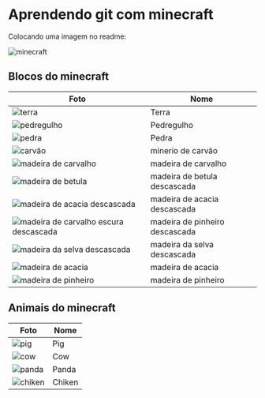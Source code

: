 # Aprendendo git com minecraft

Colocando uma imagem no readme:

![minecraft](https://imagens1.ne10.uol.com.br/blogsne10/mundobit/uploads//2019/04/minecraft-1.jpg)

## Blocos do minecraft

| Foto                                                                                                                                                                                                        | Nome                           |
| ----------------------------------------------------------------------------------------------------------------------------------------------------------------------------------------------------------- | ------------------------------ |
| ![terra](https://static.wikia.nocookie.net/minecraft_br_gamepedia/images/2/2f/Dirt.png/revision/latest?cb=20140211145553)                                                                                   | Terra                          |
| ![pedregulho](https://static.wikia.nocookie.net/minecraft_gamepedia/images/6/6a/Cobblestone_JE6_BE3.png/revision/latest/scale-to-width-down/150?cb=20200825032214)                                          | Pedregulho                     |
| ![pedra](https://static.wikia.nocookie.net/minecraft_gamepedia/images/2/29/Stone_JE4_BE2.png/revision/latest/scale-to-width-down/150?cb=20200315184448)                                                     | Pedra                          |
| ![carvão](https://static.wikia.nocookie.net/minecraft_br_gamepedia/images/3/34/Min%C3%A9rio_de_carv%C3%A3o_EJ2_EB2.png/revision/latest/scale-to-width-down/150?cb=20191226215922)                           | minerio de carvão              |
| ![madeira de carvalho](https://static.wikia.nocookie.net/minecraft_br_gamepedia/images/a/ad/Madeira_de_Pinheiro.png/revision/latest/scale-to-width-down/150?cb=20181105011023)                              | madeira de carvalho            |
| ![madeira de betula](https://static.wikia.nocookie.net/minecraft_br_gamepedia/images/6/6b/Madeira_de_Eucalipto_Descascada.png/revision/latest/scale-to-width-down/150?cb=20181105014003)                    | madeira de betula descascada   |
| ![madeira de acacia descascada](https://static.wikia.nocookie.net/minecraft_br_gamepedia/images/2/20/Madeira_de_Ac%C3%A1cia_Descascada.png/revision/latest/scale-to-width-down/150?cb=20181105014317)       | madeira de acacia descascada   |
| ![madeira de carvalho escura descascada](https://static.wikia.nocookie.net/minecraft_br_gamepedia/images/c/c2/Madeira_de_Pinheiro_Descascada.png/revision/latest/scale-to-width-down/150?cb=20181105013832) | madeira de pinheiro descascada |
| ![madeira da selva descascada](https://static.wikia.nocookie.net/minecraft_br_gamepedia/images/c/c2/Madeira_de_Pinheiro_Descascada.png/revision/latest/scale-to-width-down/150?cb=20181105013832)           | madeira da selva descascada    |
| ![madeira de acacia](https://static.wikia.nocookie.net/minecraft_br_gamepedia/images/3/30/Madeira_de_Ac%C3%A1cia.png/revision/latest/scale-to-width-down/150?cb=20181105011526)                             | madeira de acacia              |
| ![madeira de pinheiro](https://static.wikia.nocookie.net/minecraft_br_gamepedia/images/a/ad/Madeira_de_Pinheiro.png/revision/latest/scale-to-width-down/150?cb=20181105011023)                              | madeira de pinheiro            |

## Animais do minecraft

| Foto                                                                                                                                                                                                                                                                         | Nome   |
| ---------------------------------------------------------------------------------------------------------------------------------------------------------------------------------------------------------------------------------------------------------------------------- | ------ |
| ![pig](https://static.wikia.nocookie.net/minecraft_br_gamepedia/images/3/30/Pig.png/revision/latest/scale-to-width-down/150?cb=20191027181458https://static.wikia.nocookie.net/minecraft_br_gamepedia/images/b/b6/Babypig.png/revision/latest/scale-to-width-down/88?cb=201) | Pig    |
| ![cow](https://static.wikia.nocookie.net/minecraft_br_gamepedia/images/8/84/Cow.png/revision/latest/scale-to-width-down/150?cb=20190716001931)                                                                                                                               | Cow    |
| ![panda](https://static.wikia.nocookie.net/minecraft_br_gamepedia/images/0/00/Panda.png/revision/latest/scale-to-width-down/280?cb=20181020130911)                                                                                                                           | Panda  |
| ![chiken](https://static.wikia.nocookie.net/minecraft_gamepedia/images/2/2c/Chicken_JE2_BE2.png/revision/latest/scale-to-width-down/150?cb=20190721103652)                                                                                                                   | Chiken |
